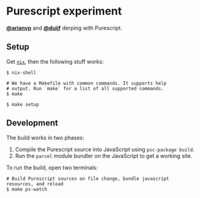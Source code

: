 # Purescript experiment

[**@arianvp**][arianvp-gh] and [**@duijf**][duijf-gh] derping with Purescript.

## Setup

Get [`nix`][nix-site], then the following stuff works:

```
$ nix-shell

# We have a Makefile with common commands. It supports help
# output. Run `make` for a list of all supported commands.
$ make

$ make setup
```

## Development

The build works in two phases:

 1. Compile the Purescript source into JavaScript using `psc-package build`.
 1. Run the `parcel` module bundler on the JavaScript to get a working site.

To run the build, open two terminals:

```
# Build Purescript sources on file change, bundle javascript resources, and reload
$ make ps-watch
```

 [arianvp-gh]:https://github.com/arianvp
 [duijf-gh]:https://github.com/duijf
 [nix-site]:https://nixos.org/nix/
